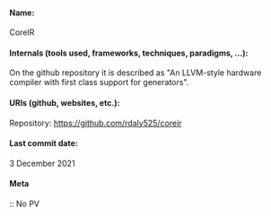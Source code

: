 #### Name:
CoreIR

#### Internals (tools used, frameworks, techniques, paradigms, ...):
On the github repository it is described as "An LLVM-style hardware compiler with first class support for generators".

#### URIs (github, websites, etc.):
Repository: https://github.com/rdaly525/coreir

#### Last commit date:
3 December 2021

#### Meta
:: No PV

